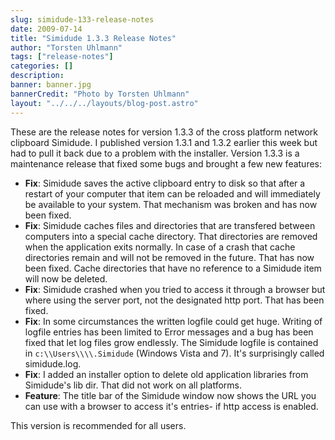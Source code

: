 ```yaml
---
slug: simidude-133-release-notes
date: 2009-07-14
title: "Simidude 1.3.3 Release Notes"
author: "Torsten Uhlmann"
tags: ["release-notes"]
categories: []
description:
banner: banner.jpg
bannerCredit: "Photo by Torsten Uhlmann"
layout: "../../../layouts/blog-post.astro"
---
```


These are the release notes for version 1.3.3 of the cross platform network clipboard Simidude. I published version 1.3.1 and 1.3.2 earlier this week but had to pull it back due to a problem with the installer. Version 1.3.3 is a maintenance release that fixed some bugs and brought a few new features:

-   **Fix**: Simidude saves the active clipboard entry to disk so that after a restart of your computer that item can be reloaded and will immediately be available to your system. That mechanism was broken and has now been fixed.
-   **Fix**: Simidude caches files and directories that are transfered between computers into a special cache directory. That directories are removed when the application exits normally. In case of a crash that cache directories remain and will not be removed in the future. That has now been fixed. Cache directories that have no reference to a Simidude item will now be deleted.
-   **Fix**: Simidude crashed when you tried to access it through a browser but where using the server port, not the designated http port. That has been fixed.
-   **Fix**: In some circumstances the written logfile could get huge. Writing of logfile entries has been limited to Error messages and a bug has been fixed that let log files grow endlessly. The Simidude logfile is contained in `c:\\Users\\\\.Simidude` (Windows Vista and 7). It's surprisingly called simidude.log.
-   **Fix**: I added an installer option to delete old application libraries from Simidude's lib dir. That did not work on all platforms.
-   **Feature**: The title bar of the Simidude window now shows the URL you can use with a browser to access it's entries- if http access is enabled.

This version is recommended for all users.

